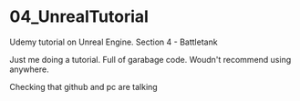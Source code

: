 # 04_UnrealTutorial
Udemy tutorial on Unreal Engine. Section 4 - Battletank

Just me doing a tutorial. Full of garabage code. Woudn't recommend using anywhere.

Checking that github and pc are talking
